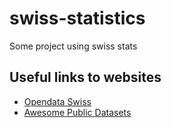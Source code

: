 # swiss-statistics

Some project using swiss stats

## Useful links to websites

- [Opendata Swiss](https://opendata.swiss/en/)
- [Awesome Public Datasets](https://github.com/awesomedata/awesome-public-datasets)
